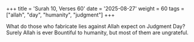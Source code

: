 +++
title = 'Surah 10, Verses 60'
date = '2025-08-27'
weight = 60
tags = ["allah", "day", "humanity", "judgment"]
+++

What do those who fabricate lies against Allah expect on Judgment Day? Surely Allah is ever Bountiful to humanity, but most of them are ungrateful.